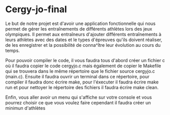 # Cergy-jo-final

Le but de notre projet est d'avoir une application fonctionnelle qui nous permet de gérer les entraînements de différents athlètes lors des jeux olympiques. Il permet aux entraîneurs d'ajouter différents entraînements à leurs athlètes avec des dates et le types d'épreuves qu'ils doivent réaliser, de les enregistrer et la possibilité de conna^ître leur évolution au cours du temps.

Pour pouvoir compiler le code, il vous faudra tous d'abord créer un fichier c où il faudra copier le code cergyjo.c mais également de copier le Makefile qui se trouvera dans le même répertoire que le fichier source cergyjo.c (main.c).
Ensuite il faudra ouvrir un terminal dans ce répertoire, pour compiler il faudra donc écrire make, pour l'éxecuter il faudra écrire make run et pour nettoyer le répertoire des fichiers il faudra écrire make clean.

Enfin, vous aller avoir un menu qui s'affiche sur votre console et vous pourrez choisir ce que vous voulez faire cependant il faudra créer un minimun d'athlètes

